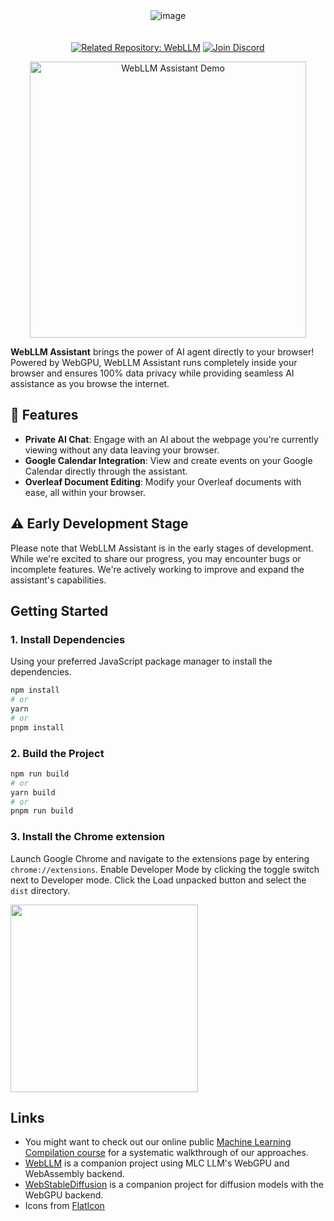 <div align="center">
<img alt="image" src="./docs/logo_WebLLMAssistant.png" style="margin-bottom: 20px;" />

<a href="https://github.com/mlc-ai/web-llm"><img alt="Related Repository: WebLLM" src="https://img.shields.io/badge/Related_Repo-WebLLM-fafbfc?logo=github"></a>
<a href="https://discord.gg/9Xpy2HGBuD"><img alt="Join Discord" src="https://img.shields.io/badge/Join-Discord-7289DA?logo=discord&logoColor=white"></a>

<img width="442" alt="WebLLM Assistant Demo" src="https://github.com/user-attachments/assets/0765f798-bff1-4132-8734-ba705f975542">

</div>

**WebLLM Assistant** brings the power of AI agent directly to your browser! Powered by WebGPU, WebLLM Assistant runs completely inside your browser and ensures 100% data privacy while providing seamless AI assistance as you browse the internet.

## 🚀 Features

- **Private AI Chat**: Engage with an AI about the webpage you're currently viewing without any data leaving your browser.
- **Google Calendar Integration**: View and create events on your Google Calendar directly through the assistant.
- **Overleaf Document Editing**: Modify your Overleaf documents with ease, all within your browser.

## ⚠️ Early Development Stage

Please note that WebLLM Assistant is in the early stages of development. While we're excited to share our progress, you may encounter bugs or incomplete features. We're actively working to improve and expand the assistant's capabilities.

## Getting Started

### 1. Install Dependencies

Using your preferred JavaScript package manager to install the dependencies.

```bash
npm install
# or
yarn
# or
pnpm install
```

### 2. Build the Project

```bash
npm run build
# or
yarn build
# or
pnpm run build
```

### 3. Install the Chrome extension <a id='step6'></a>

Launch Google Chrome and navigate to the extensions page by entering `chrome://extensions`. Enable Developer Mode by clicking the toggle switch next to Developer mode. Click the Load unpacked button and select the `dist` directory.

<img src="https://github.com/mlc-ai/mlc-assistant/assets/11940172/cdb18fb3-24c5-41bf-9a40-484692c2150a" width="300">

## Links

- You might want to check out our online public [Machine Learning Compilation course](https://mlc.ai) for a systematic
  walkthrough of our approaches.
- [WebLLM](https://webllm.mlc.ai/) is a companion project using MLC LLM's WebGPU and WebAssembly backend.
- [WebStableDiffusion](https://websd.mlc.ai/) is a companion project for diffusion models with the WebGPU backend.
- Icons from [FlatIcon](https://www.flaticon.com/)
